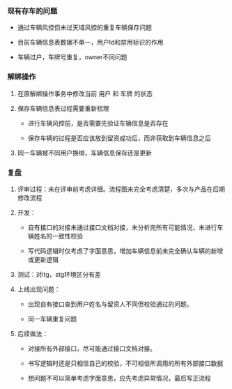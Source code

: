 ### 现有存车的问题

+ 通过车辆风控但未过天域风控的重复车辆保存问题

+ 目前车辆信息表数据不单一，用户Id和禁用标识的作用

+ 车辆过户，车牌号重复，owner不同问题

### 解绑操作

1. 在原解绑操作事务中修改当前 用户 和 车牌 的状态

2. 保存车辆信息表过程需要重新梳理

   + 进行车辆风控前，是否需要先验证车辆信息是否存在

   + 保存车辆的过程是否应该放到留资成功后，而非获取到车辆信息之后

3. 同一车辆被不同用户换绑，车辆信息保存还是更新



### 复盘

1. 评审过程：未在评审前考虑详细。流程图未完全考虑清楚，多次与产品在后期修改流程

2. 开发：

   + 自有接口的对接未通过接口文档对接，未分析完所有可能情况，未进行车辆姓名的一致性校验

   + 写代码逻辑时仅考虑了字面意思，增加车辆信息前未完全确认车辆的新增或更新逻辑

3. 测试：对itg，stg环境区分有差

4. 上线出现问题：

   + 出现自有接口查到用户姓名与留资人不同但校验通过的问题。

   + 同一车辆重复问题

5. 后续做法：

   + 对接所有外部接口，尽可能通过接口文档对接。

   + 书写逻辑时还是只相信自己的校验，不可相信所调用的所有外部接口数据

   + 想问题不可以简单考虑字面意思，应先考虑异常情况，最后写正流程